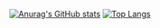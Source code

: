 [![Anurag's GitHub stats](https://github-readme-stats.vercel.app/api?username=wirsnow&theme=tokyonight&show_icons=true)](https://github.com/anuraghazra/github-readme-stats)
[![Top Langs](https://github-readme-stats.vercel.app/api/top-langs/?username=wirsnow&layout=compact&theme=tokyonight)](https://github.com/anuraghazra/github-readme-stats)
